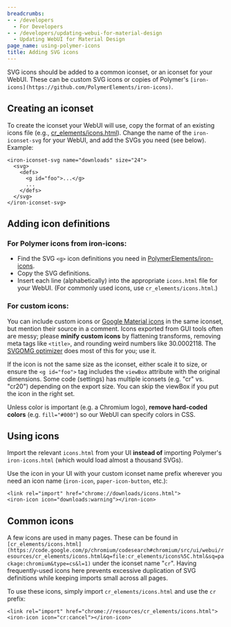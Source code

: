 ```yaml
---
breadcrumbs:
- - /developers
  - For Developers
- - /developers/updating-webui-for-material-design
  - Updating WebUI for Material Design
page_name: using-polymer-icons
title: Adding SVG icons
---
```


SVG icons should be added to a common iconset, or an iconset for your WebUI.
These can be custom SVG icons or copies of Polymer's
`[iron-icons](https://github.com/PolymerElements/iron-icons)`.

## Creating an iconset

To create the iconset your WebUI will use, copy the format of an existing icons
file (e.g.,
[cr_elements/icons.html](https://source.chromium.org/chromium/chromium/src/+/master:ui/webui/resources/cr_elements/icons.html)).
Change the name of the `iron-iconset-svg` for your WebUI, and add the SVGs you
need (see below). Example:

```none
<iron-iconset-svg name="downloads" size="24">
  <svg>
    <defs>
      <g id="foo">...</g>
      ...
    </defs>
  </svg>
</iron-iconset-svg>
```

## Adding icon definitions

### For Polymer icons from iron-icons:

*   Find the SVG `<g>` icon definitions you need in
            [PolymerElements/iron-icons](https://github.com/PolymerElements/iron-icons).
*   Copy the SVG definitions.
*   Insert each line (alphabetically) into the appropriate `icons.html`
            file for your WebUI. (For commonly used icons, use
            `cr_elements/icons.html`.)

### For custom icons:

You can include custom icons or [Google Material
icons](https://design.google.com/icons/) in the same iconset, but mention their
source in a comment. Icons exported from GUI tools often are messy; please
**minify custom icons** by flattening transforms, removing meta tags like
`<title>`, and rounding weird numbers like 30.0002118. The [SVGOMG
optimizer](https://jakearchibald.github.io/svgomg/) does most of this for you;
use it.

If the icon is not the same size as the iconset, either scale it to size, or
ensure the `<g id="foo">` tag includes the `viewBox` attribute with the original
dimensions. Some code (settings) has multiple iconsets (e.g. "cr" vs. "cr20")
depending on the export size. You can skip the viewBox if you put the icon in
the right set.

Unless color is important (e.g. a Chromium logo), **remove hard-coded colors**
(e.g. `fill="#000"`) so our WebUI can specify colors in CSS.

## Using icons

Import the relevant `icons.html` from your UI **instead of** importing Polymer's
`iron-icons.html` (which would load almost a thousand SVGs).

Use the icon in your UI with your custom iconset name prefix wherever you need
an icon name (`iron-icon`, `paper-icon-button`, etc.):

```none
<link rel="import" href="chrome://downloads/icons.html">
<iron-icon icon="downloads:warning"></iron-icon>
```

## Common icons

A few icons are used in many pages. These can be found in
`[cr_elements/icons.html](https://code.google.com/p/chromium/codesearch#chromium/src/ui/webui/resources/cr_elements/icons.html&q=file:cr_elements/icons%5C.html&sq=package:chromium&type=cs&l=1)`
under the iconset name "`cr`". Having frequently-used icons here prevents
excessive duplication of SVG definitions while keeping imports small across all
pages.

To use these icons, simply import `cr_elements/icons.html` and use the `cr`
prefix:

```none
<link rel="import" href="chrome://resources/cr_elements/icons.html">
<iron-icon icon="cr:cancel"></iron-icon>
```
